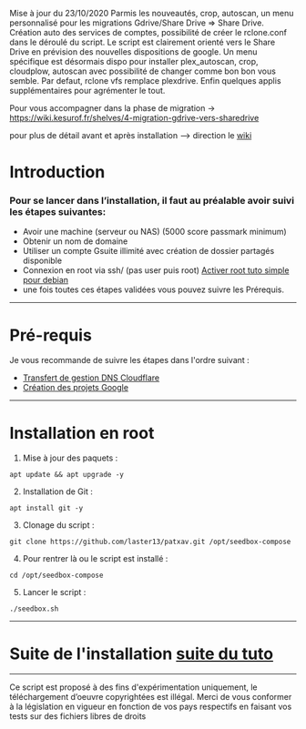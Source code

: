 Mise à jour du 23/10/2020
Parmis les nouveautés, crop, autoscan, un menu personnalisé pour les migrations Gdrive/Share Drive => Share Drive.
Création auto des services de comptes, possibilité de créer le rclone.conf dans le déroulé du script. Le script est clairement orienté vers le Share Drive en prévision des nouvelles dispositions de google.
Un menu spécifique est désormais dispo pour installer plex_autoscan, crop, cloudplow, autoscan avec possibilité de changer comme bon bon vous semble.
Par defaut, rclone vfs remplace plexdrive. Enfin quelques applis supplémentaires pour agrémenter le tout.

Pour vous accompagner dans la phase de migration -> https://wiki.kesurof.fr/shelves/4-migration-gdrive-vers-sharedrive

pour plus de détail avant et après installation --> direction le [wiki](https://github.com/laster13/patxav/wiki)

# Introduction

### Pour se lancer dans l’installation, il faut au préalable avoir suivi les étapes suivantes:

- Avoir une machine (serveur ou NAS) (5000 score passmark minimum)
- Obtenir un nom de domaine
- Utiliser un compte Gsuite illimité avec création de dossier partagés disponible 
- Connexion en root via ssh/ (pas user puis root) [Activer root tuto simple pour debian](https://cloriou.fr/2016/12/05/debian-autoriser-acces-root-via-ssh/)
- une fois toutes ces étapes validées vous pouvez suivre les Prérequis.

***

# Pré-requis

Je vous recommande de suivre les étapes dans l'ordre suivant :

- [Transfert de gestion DNS Cloudflare](https://github.com/laster13/patxav/wiki/Transfert-de-gestion-DNS-Cloudflare)
- [Création des projets Google](https://github.com/laster13/patxav/wiki/Création-des-projets-Google)

***

# Installation en root

1. Mise à jour des paquets :
```
apt update && apt upgrade -y
```

2. Installation de Git :
```
apt install git -y
```

3. Clonage du script : 

```
git clone https://github.com/laster13/patxav.git /opt/seedbox-compose
```

4. Pour rentrer là ou le script est installé :

```
cd /opt/seedbox-compose 
```

5. Lancer le script : 

```
./seedbox.sh
```

***
# Suite de l'installation [suite du tuto](https://github.com/laster13/patxav/wiki/Installation)

***

Ce script est proposé à des fins d'expérimentation uniquement, le téléchargement d’oeuvre copyrightées est illégal.
Merci de vous conformer à la législation en vigueur en fonction de vos pays respectifs en faisant vos tests sur des fichiers libres de droits
